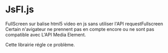 # JsFl.js
FullScreen sur balise html5 video en js sans utiliser l'API requestFullscreen
Certain n'avigateur ne prennent pas en compte encore ou ne sont pas compatible avec L'API Media Element.

Cette librairie régle ce problème.
